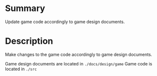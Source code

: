 # Summary

Update game code accordingly to game design documents.

# Description

Make changes to the game code accordingly to game design documents.

Game design documents are located in `./docs/design/game`
Game code is located in `./src`
